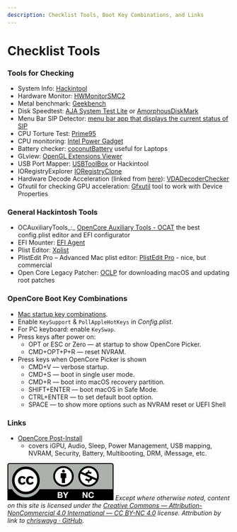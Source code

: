 ```yaml
---
description: Checklist Tools, Boot Key Combinations, and Links
---
```


# Checklist Tools

### Tools for Checking

* System Info: [Hackintool](https://github.com/headkaze/Hackintool)
* Hardware Monitor: [HWMonitorSMC2](https://github.com/CloverHackyColor/HWMonitorSMC2)
* Metal benchmark: [Geekbench](https://www.geekbench.com)
* Disk Speedtest: [AJA System Test Lite](https://www.aja.com/products/aja-system-test) or [AmorphousDiskMark](https://katsurashareware.com/amorphousdiskmark/)
* Menu Bar SIP Detector: [menu bar app that displays the current status of SIP](https://github.com/ITzTravelInTime/MenuBarSIPDetector)
* CPU Torture Test: [Prime95](https://www.mersenne.org/download/)
* CPU monitoring: [Intel Power Gadget](https://www.intel.com/content/www/us/en/developer/articles/tool/power-gadget.html)
* Battery checker: [coconutBattery](https://www.coconut-flavour.com/coconutbattery/) useful for Laptops
* GLview: [OpenGL Extensions Viewer](http://www.realtech-vr.com/home/glview)
* USB Port Mapper: [USBToolBox](https://github.com/USBToolBox/tool) or Hackintool
* IORegistryExplorer [IORegistryClone](https://github.com/khronokernel/IORegistryClone/blob/master/ioreg-302.zip)
* Hardware Decode Acceleration (linked from [here](https://dortania.github.io/OpenCore-Post-Install/universal/drm.html#testing-hardware-acceleration-and-decoding)): [VDADecoderChecker](https://i.applelife.ru/2019/05/451893\_10.12\_VDADecoderChecker.zip)&#x20;
* Gfxutil  for checking GPU acceleration: [Gfxutil](https://github.com/acidanthera/gfxutil/releases) tool to work with Device Properties

### General Hackintosh Tools

* OCAuxiliaryTools_:_ [OpenCore Auxiliary Tools - OCAT](https://github.com/ic005k/QtOpenCoreConfig) the best config.plist editor and EFI configurator&#x20;
* EFI Mounter: [EFI Agent](https://github.com/benbaker76/EFI-Agent)
* Plist Editor: [Xplist](https://github.com/ic005k/Xplist)
* PlistEdit Pro – Advanced Mac plist editor: [PlistEdit Pro](https://www.fatcatsoftware.com/plisteditpro/) - nice, but commercial
* Open Core Legacy Patcher: [OCLP](https://github.com/dortania/OpenCore-Legacy-Patcher/releases/tag/2.1.2) for downloading macOS and updating root patches

### OpenCore Boot Key Combinations

* [Mac startup key combinations](https://support.apple.com/en-us/HT201255).
* Enable `KeySupport` & `PollAppleHotKeys` in _Config.plist_.
* For PC keyboard: enable `KeySwap`.
* Press keys after power on:
  * OPT or ESC or Zero — at startup to show OpenCore Picker.
  * CMD+OPT+P+R — reset NVRAM.
* Press keys when OpenCore Picker is shown
  * CMD+V — verbose startup.
  * CMD+S — boot in single user mode.
  * CMD+R — boot into macOS recovery partition.
  * SHIFT+ENTER  — boot macOS in Safe Mode.
  * CTRL+ENTER  — to set default boot option.
  * SPACE  — to show more options such as NVRAM reset or UEFI Shell

### Links

* [OpenCore Post-Install](https://dortania.github.io/OpenCore-Post-Install/)
  * covers iGPU, Audio, Sleep, Power Management, USB mapping, NVRAM, Security, Battery, Multibooting, DRM, iMessage, etc.

![](../../images/by-nc-license.svg) _Except where otherwise noted, content on this site is licensed under the_ [_Creative Commons — Attribution-NonCommercial 4.0 International — CC BY-NC 4.0_](https://creativecommons.org/licenses/by-nc/4.0/) _license. Attribution by link to_ [_chriswayg · GitHub_](https://github.com/chriswayg)_._
